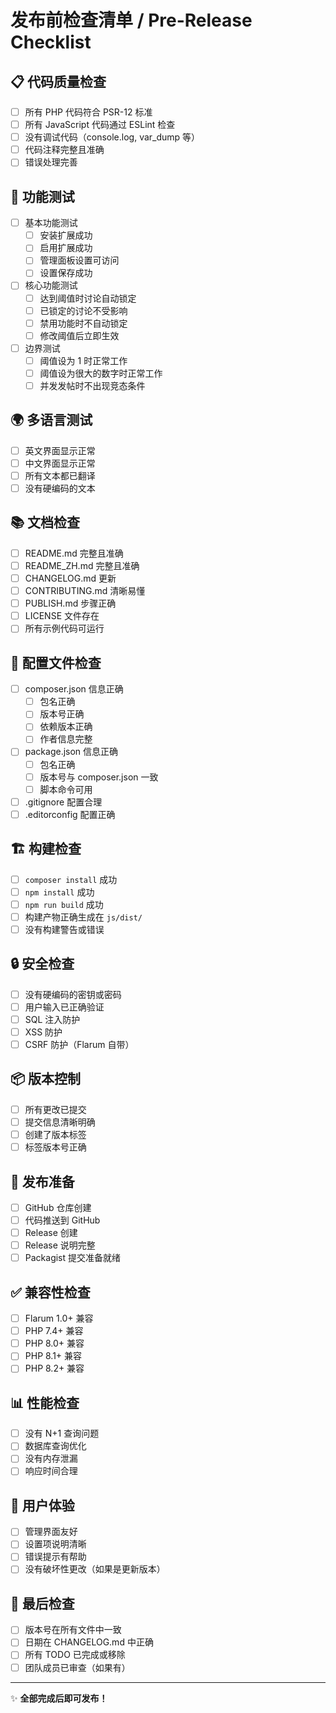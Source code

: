 # 发布前检查清单 / Pre-Release Checklist

## 📋 代码质量检查

- [ ] 所有 PHP 代码符合 PSR-12 标准
- [ ] 所有 JavaScript 代码通过 ESLint 检查
- [ ] 没有调试代码（console.log, var_dump 等）
- [ ] 代码注释完整且准确
- [ ] 错误处理完善

## 🧪 功能测试

- [ ] 基本功能测试
  - [ ] 安装扩展成功
  - [ ] 启用扩展成功
  - [ ] 管理面板设置可访问
  - [ ] 设置保存成功
  
- [ ] 核心功能测试
  - [ ] 达到阈值时讨论自动锁定
  - [ ] 已锁定的讨论不受影响
  - [ ] 禁用功能时不自动锁定
  - [ ] 修改阈值后立即生效
  
- [ ] 边界测试
  - [ ] 阈值设为 1 时正常工作
  - [ ] 阈值设为很大的数字时正常工作
  - [ ] 并发发帖时不出现竞态条件

## 🌍 多语言测试

- [ ] 英文界面显示正常
- [ ] 中文界面显示正常
- [ ] 所有文本都已翻译
- [ ] 没有硬编码的文本

## 📚 文档检查

- [ ] README.md 完整且准确
- [ ] README_ZH.md 完整且准确
- [ ] CHANGELOG.md 更新
- [ ] CONTRIBUTING.md 清晰易懂
- [ ] PUBLISH.md 步骤正确
- [ ] LICENSE 文件存在
- [ ] 所有示例代码可运行

## 🔧 配置文件检查

- [ ] composer.json 信息正确
  - [ ] 包名正确
  - [ ] 版本号正确
  - [ ] 依赖版本正确
  - [ ] 作者信息完整
  
- [ ] package.json 信息正确
  - [ ] 包名正确
  - [ ] 版本号与 composer.json 一致
  - [ ] 脚本命令可用
  
- [ ] .gitignore 配置合理
- [ ] .editorconfig 配置正确

## 🏗️ 构建检查

- [ ] `composer install` 成功
- [ ] `npm install` 成功
- [ ] `npm run build` 成功
- [ ] 构建产物正确生成在 `js/dist/`
- [ ] 没有构建警告或错误

## 🔒 安全检查

- [ ] 没有硬编码的密钥或密码
- [ ] 用户输入已正确验证
- [ ] SQL 注入防护
- [ ] XSS 防护
- [ ] CSRF 防护（Flarum 自带）

## 📦 版本控制

- [ ] 所有更改已提交
- [ ] 提交信息清晰明确
- [ ] 创建了版本标签
- [ ] 标签版本号正确

## 🚀 发布准备

- [ ] GitHub 仓库创建
- [ ] 代码推送到 GitHub
- [ ] Release 创建
- [ ] Release 说明完整
- [ ] Packagist 提交准备就绪

## ✅ 兼容性检查

- [ ] Flarum 1.0+ 兼容
- [ ] PHP 7.4+ 兼容
- [ ] PHP 8.0+ 兼容
- [ ] PHP 8.1+ 兼容
- [ ] PHP 8.2+ 兼容

## 📊 性能检查

- [ ] 没有 N+1 查询问题
- [ ] 数据库查询优化
- [ ] 没有内存泄漏
- [ ] 响应时间合理

## 🎨 用户体验

- [ ] 管理界面友好
- [ ] 设置项说明清晰
- [ ] 错误提示有帮助
- [ ] 没有破坏性更改（如果是更新版本）

## 📝 最后检查

- [ ] 版本号在所有文件中一致
- [ ] 日期在 CHANGELOG.md 中正确
- [ ] 所有 TODO 已完成或移除
- [ ] 团队成员已审查（如果有）

---

✨ **全部完成后即可发布！**